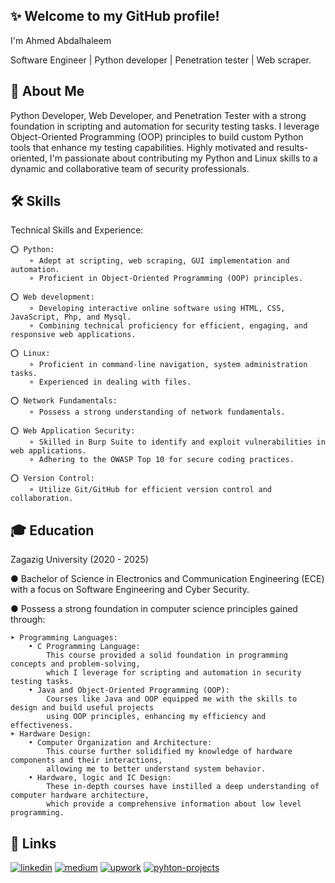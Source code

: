 ## ✨ Welcome to my GitHub profile!
I'm Ahmed Abdalhaleem

Software Engineer | Python developer | Penetration tester | Web scraper.

## 🚀 About Me
Python Developer, Web Developer, and Penetration Tester with a strong foundation in scripting and automation for security testing tasks.
I leverage Object-Oriented Programming (OOP) principles to build custom Python tools that enhance my testing capabilities.
Highly motivated and results-oriented, I'm passionate about contributing my Python and Linux skills to a dynamic and collaborative team of security professionals.

## 🛠 Skills
Technical Skills and Experience:

    ⭕ Python:
        ⚬ Adept at scripting, web scraping, GUI implementation and automation.
        ⚬ Proficient in Object-Oriented Programming (OOP) principles.
    
    ⭕ Web development:
        ⚬ Developing interactive online software using HTML, CSS, JavaScript, Php, and Mysql.
        ⚬ Combining technical proficiency for efficient, engaging, and responsive web applications.
        
    ⭕ Linux:
        ⚬ Proficient in command-line navigation, system administration tasks.
        ⚬ Experienced in dealing with files.

    ⭕ Network Fundamentals:
        ⚬ Possess a strong understanding of network fundamentals.
    
    ⭕ Web Application Security:
        ⚬ Skilled in Burp Suite to identify and exploit vulnerabilities in web applications.
        ⚬ Adhering to the OWASP Top 10 for secure coding practices.

    ⭕ Version Control:
        ⚬ Utilize Git/GitHub for efficient version control and collaboration.
        
## 🎓 Education
Zagazig University (2020 - 2025)

● Bachelor of Science in Electronics and Communication Engineering (ECE) with a focus on Software Engineering and Cyber Security.

● Possess a strong foundation in computer science principles gained through:

    ➤ Programming Languages:
        • C Programming Language:
            This course provided a solid foundation in programming concepts and problem-solving,
            which I leverage for scripting and automation in security testing tasks.
        • Java and Object-Oriented Programming (OOP):
            Courses like Java and OOP equipped me with the skills to design and build useful projects
            using OOP principles, enhancing my efficiency and effectiveness.
    ➤ Hardware Design:
        • Computer Organization and Architecture:
            This course further solidified my knowledge of hardware components and their interactions,
            allowing me to better understand system behavior.
        • Hardware, logic and IC Design:
            These in-depth courses have instilled a deep understanding of computer hardware architecture,
            which provide a comprehensive information about low level programming.
            
## 🔗 Links
[![linkedin](https://img.shields.io/badge/linkedin-0A66C2?style=for-the-badge&logo=linkedin&logoColor=white)](https://www.linkedin.com/in/ahmed-abdalhaleem/) 
[![medium](https://img.shields.io/badge/medium-000000?style=for-the-badge&logo=medium&logoColor=white)](https://ahmed-abdalhaleem.medium.com) 
[![upwork](https://img.shields.io/badge/work-73bb44?style=for-the-badge&logo=upwork&logoColor=white)](https://www.upwork.com/freelancers/~01fe0a290fed4d1f53?mp_source=share) 
[![pyhton-projects](https://img.shields.io/badge/projects-ff0000?style=for-the-badge&logo=python&logoColor=white)](https://github.com/ahmed-abdalhaleem/Python-projects) 
